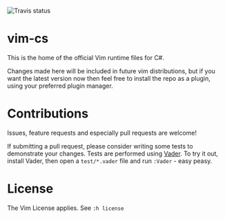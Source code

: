 ![Travis status](https://api.travis-ci.org/nickspoons/vim-cs.svg?branch=master)

# vim-cs
This is the home of the official Vim runtime files for C#.

Changes made here will be included in future vim distributions, but if you want
the latest version now then feel free to install the repo as a plugin, using
your preferred plugin manager.

# Contributions
Issues, feature requests and especially pull requests are welcome!

If submitting a pull request, please consider writing some tests to demonstrate
your changes.
Tests are performed using [Vader](https://github.com/junegunn/vader.vim). To try
it out, install Vader, then open a `test/*.vader` file and run `:Vader` - easy
peasy.

# License
The Vim License applies. See `:h license`
